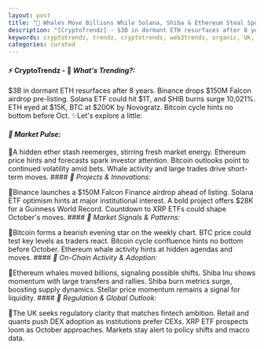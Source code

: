 ```yaml
---
layout: post
title: "🌇 Whales Move Billions While Solana, Shiba & Ethereum Steal Spotlight"
description: "[CryptoTrendz] - $3B in dormant ETH resurfaces after 8 years. Binance drops $150M Falcon airdrop pre-listing. Solana ETF could hit $1T, and SHIB burns surge 10,021%. ETH eyed at $15K, BTC at $200K by Novogratz. Bitcoin cycle hints no bottom before Oct."
keywords: cryptotrendz, trendz, cryptotrends, web3trends, organic, UK, Airdrop, XRP, Ethereum, Bitcoin, CEO
categories: curated
---
```


#### ⚡ CryptoTrendz - 📌 *What's Trending?:*

$3B in dormant ETH resurfaces after 8 years. Binance drops $150M Falcon airdrop pre-listing. Solana ETF could hit $1T, and SHIB burns surge 10,021%. ETH eyed at $15K, BTC at $200K by Novogratz. Bitcoin cycle hints no bottom before Oct. ✨Let's explore a little:


#### *🔖  Market Pulse:*  

🔹A hidden ether stash reemerges, stirring fresh market energy. Ethereum price hints and forecasts spark investor attention. Bitcoin outlooks point to continued volatility amid bets. Whale activity and large trades drive short-term moves. #### *🔖  Projects & Innovations:*  

🔹Binance launches a $150M Falcon Finance airdrop ahead of listing. Solana ETF optimism hints at major institutional interest. A bold project offers $28K for a Guinness World Record. Countdown to XRP ETFs could shape October's moves. #### *🔖  Market Signals & Patterns:*  

🔹Bitcoin forms a bearish evening star on the weekly chart. BTC price could test key levels as traders react. Bitcoin cycle confluence hints no bottom before October. Ethereum whale activity hints at hidden agendas and moves. #### *🔖  On-Chain Activity & Adoption:*  

🔹Ethereum whales moved billions, signaling possible shifts. Shiba Inu shows momentum with large transfers and rallies. Shiba burn metrics surge, boosting supply dynamics. Stellar price momentum remains a signal for liquidity. #### *🔖  Regulation & Global Outlook:*  

🔹The UK seeks regulatory clarity that matches fintech ambition. Retail and quants push DEX adoption as institutions prefer CEXs. XRP ETF prospects loom as October approaches. Markets stay alert to policy shifts and macro data.